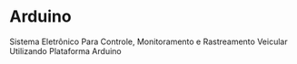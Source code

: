 # Arduino
Sistema Eletrônico Para Controle, Monitoramento e Rastreamento Veicular Utilizando Plataforma Arduino
